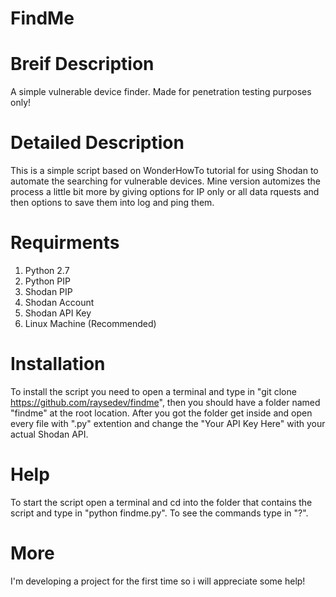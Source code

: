 # FindMe

# Breif Description

A simple vulnerable device finder. Made for penetration testing purposes only!

# Detailed Description

This is a simple script based on WonderHowTo tutorial for using Shodan to automate the searching for vulnerable devices. Mine version automizes the process a little bit more by giving options for IP only or all data rquests and then options to save them into log and ping them.

# Requirments

1. Python 2.7
2. Python PIP
3. Shodan PIP
4. Shodan Account
5. Shodan API Key
6. Linux Machine (Recommended)

# Installation

To install the script you need to open a terminal and type in "git clone https://github.com/raysedev/findme", then you should have a folder named "findme" at the root location. After you got the folder get inside and open every file with ".py" extention and change the "Your API Key Here" with your actual Shodan API.

# Help

To start the script open a terminal and cd into the folder that contains the script and type in "python findme.py". To see the commands type in "?".

# More

I'm developing a project for the first time so i will appreciate some help!
